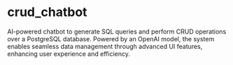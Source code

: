 # crud_chatbot
AI-powered chatbot to generate SQL queries and perform CRUD operations over a PostgreSQL database. Powered by an OpenAI model, the system enables seamless data management through advanced UI features, enhancing user experience and efficiency.
